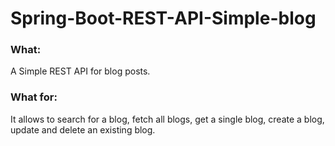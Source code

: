 # Spring-Boot-REST-API-Simple-blog


### What:
A Simple REST API for blog posts.
### What for:
It allows to search for a blog, fetch all blogs, get a single blog, create a blog, update and delete an existing blog.

